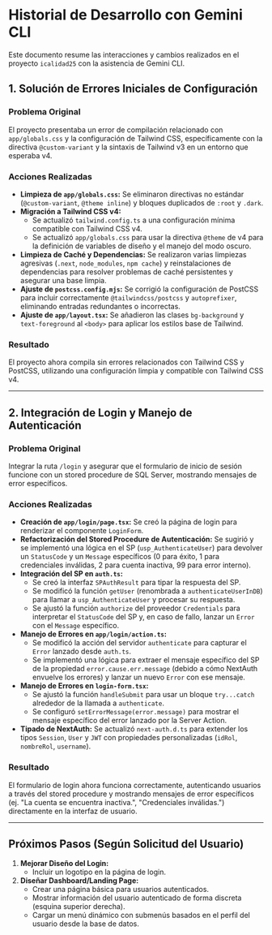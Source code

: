 # Historial de Desarrollo con Gemini CLI

Este documento resume las interacciones y cambios realizados en el proyecto `icalidad25` con la asistencia de Gemini CLI.

## 1. Solución de Errores Iniciales de Configuración

### Problema Original
El proyecto presentaba un error de compilación relacionado con `app/globals.css` y la configuración de Tailwind CSS, específicamente con la directiva `@custom-variant` y la sintaxis de Tailwind v3 en un entorno que esperaba v4.

### Acciones Realizadas
- **Limpieza de `app/globals.css`:** Se eliminaron directivas no estándar (`@custom-variant`, `@theme inline`) y bloques duplicados de `:root` y `.dark`.
- **Migración a Tailwind CSS v4:**
    - Se actualizó `tailwind.config.ts` a una configuración mínima compatible con Tailwind CSS v4.
    - Se actualizó `app/globals.css` para usar la directiva `@theme` de v4 para la definición de variables de diseño y el manejo del modo oscuro.
- **Limpieza de Caché y Dependencias:** Se realizaron varias limpiezas agresivas (`.next`, `node_modules`, `npm cache`) y reinstalaciones de dependencias para resolver problemas de caché persistentes y asegurar una base limpia.
- **Ajuste de `postcss.config.mjs`:** Se corrigió la configuración de PostCSS para incluir correctamente `@tailwindcss/postcss` y `autoprefixer`, eliminando entradas redundantes o incorrectas.
- **Ajuste de `app/layout.tsx`:** Se añadieron las clases `bg-background` y `text-foreground` al `<body>` para aplicar los estilos base de Tailwind.

### Resultado
El proyecto ahora compila sin errores relacionados con Tailwind CSS y PostCSS, utilizando una configuración limpia y compatible con Tailwind CSS v4.

---

## 2. Integración de Login y Manejo de Autenticación

### Problema Original
Integrar la ruta `/login` y asegurar que el formulario de inicio de sesión funcione con un stored procedure de SQL Server, mostrando mensajes de error específicos.

### Acciones Realizadas
- **Creación de `app/login/page.tsx`:** Se creó la página de login para renderizar el componente `LoginForm`.
- **Refactorización del Stored Procedure de Autenticación:** Se sugirió y se implementó una lógica en el SP (`usp_AuthenticateUser`) para devolver un `StatusCode` y un `Message` específicos (0 para éxito, 1 para credenciales inválidas, 2 para cuenta inactiva, 99 para error interno).
- **Integración del SP en `auth.ts`:**
    - Se creó la interfaz `SPAuthResult` para tipar la respuesta del SP.
    - Se modificó la función `getUser` (renombrada a `authenticateUserInDB`) para llamar a `usp_AuthenticateUser` y procesar su respuesta.
    - Se ajustó la función `authorize` del proveedor `Credentials` para interpretar el `StatusCode` del SP y, en caso de fallo, lanzar un `Error` con el `Message` específico.
- **Manejo de Errores en `app/login/action.ts`:**
    - Se modificó la acción del servidor `authenticate` para capturar el `Error` lanzado desde `auth.ts`.
    - Se implementó una lógica para extraer el mensaje específico del SP de la propiedad `error.cause.err.message` (debido a cómo NextAuth envuelve los errores) y lanzar un nuevo `Error` con ese mensaje.
- **Manejo de Errores en `login-form.tsx`:**
    - Se ajustó la función `handleSubmit` para usar un bloque `try...catch` alrededor de la llamada a `authenticate`.
    - Se configuró `setErrorMessage(error.message)` para mostrar el mensaje específico del error lanzado por la Server Action.
- **Tipado de NextAuth:** Se actualizó `next-auth.d.ts` para extender los tipos `Session`, `User` y `JWT` con propiedades personalizadas (`idRol`, `nombreRol`, `username`).

### Resultado
El formulario de login ahora funciona correctamente, autenticando usuarios a través del stored procedure y mostrando mensajes de error específicos (ej. "La cuenta se encuentra inactiva.", "Credenciales inválidas.") directamente en la interfaz de usuario.

---

## Próximos Pasos (Según Solicitud del Usuario)

1.  **Mejorar Diseño del Login:**
    - Incluir un logotipo en la página de login.
2.  **Diseñar Dashboard/Landing Page:**
    - Crear una página básica para usuarios autenticados.
    - Mostrar información del usuario autenticado de forma discreta (esquina superior derecha).
    - Cargar un menú dinámico con submenús basados en el perfil del usuario desde la base de datos.
